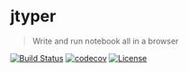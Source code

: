 # jtyper
> Write and run notebook all in a browser

[![Build Status][action-image]][action-url]
[![codecov][codecov-image]][codecov-url]
[![License][license-image]][license-url]

[action-image]: https://github.com/mikbry/jtyper/workflows/Build%20and%20Deploy/badge.svg
[action-url]: https://mikbry.github.io/jtyper/
[codecov-image]: https://codecov.io/gh/mikbry/jtyper/branch/master/graph/badge.svg?token=K4P0vnM5fh
[codecov-url]: https://codecov.io/gh/mikbry/jtyper
[License-url]:https://github.com/mikbry/jtyper/blob/master/LICENSE
[license-image]: https://img.shields.io/github/license/mikbry/jtyper
